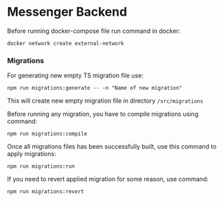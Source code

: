 # Messenger Backend
Before running docker-compose file run command in docker:
```
docker network create external-network
```

### Migrations
For generating new empty TS migration file use:
```
npm run migrations:generate -- -n "Name of new migration"
```
This will create new empty migration file in directory `/src/migrations`

Before running any migration, you have to compile migrations using command:
```
npm run migrations:compile
```

Once all migrations files has been successfully built, use this command to apply migrations:
```
npm run migrations:run
```

If you need to revert applied migration for some reason, use command:
```
npm run migrations:revert
```
